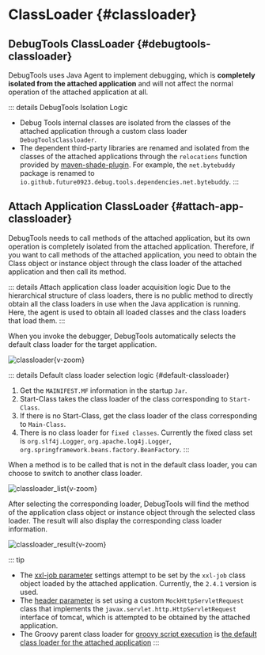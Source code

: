 # ClassLoader {#classloader}

## DebugTools ClassLoader {#debugtools-classloader}

DebugTools uses Java Agent to implement debugging, which is **completely isolated from the attached application** and will not affect the normal operation of the attached application at all.

::: details DebugTools Isolation Logic
- Debug Tools internal classes are isolated from the classes of the attached application through a custom class loader `DebugToolsClassloader`.
- The dependent third-party libraries are renamed and isolated from the classes of the attached applications through the `relocations` function provided by [maven-shade-plugin](https://maven.apache.org/plugins/maven-shade-plugin/). For example, the `net.bytebuddy` package is renamed to `io.github.future0923.debug.tools.dependencies.net.bytebuddy`.
:::

## Attach Application ClassLoader {#attach-app-classloader}

DebugTools needs to call methods of the attached application, but its own operation is completely isolated from the attached application. Therefore, if you want to call methods of the attached application, you need to obtain the Class object or instance object through the class loader of the attached application and then call its method.

::: details Attach application class loader acquisition logic
Due to the hierarchical structure of class loaders, there is no public method to directly obtain all the class loaders in use when the Java application is running. Here, the agent is used to obtain all loaded classes and the class loaders that load them.
:::

When you invoke the debugger, DebugTools automatically selects the default class loader for the target application.

![classloader](/images/classloader.png){v-zoom}

::: details Default class loader selection logic {#default-classloader}
1. Get the `MAINIFEST.MF` information in the startup `Jar`. 
2. Start-Class takes the class loader of the class corresponding to `Start-Class`.
3. If there is no Start-Class, get the class loader of the class corresponding to `Main-Class`.
4. There is no class loader for `fixed classes`. Currently the fixed class set is `org.slf4j.Logger`, `org.apache.log4j.Logger`, `org.springframework.beans.factory.BeanFactory`.
:::

When a method is to be called that is not in the default class loader, you can choose to switch to another class loader.

![classloader_list](/images/classloader_list.png){v-zoom}

After selecting the corresponding loader, DebugTools will find the method of the application class object or instance object through the selected class loader. The result will also display the corresponding class loader information.

![classloader_result](/images/classloader_result.png){v-zoom}

::: tip
- The [xxl-job parameter](./xxl-job) settings attempt to be set by the `xxl-job` class object loaded by the attached application. Currently, the `2.4.1` version is used.
- The [header parameter](./header) is set using a custom `MockHttpServletRequest` class that implements the `javax.servlet.http.HttpServletRequest` interface of tomcat, which is attempted to be obtained by the attached application.
- The Groovy parent class loader for [groovy script execution](./groovy-execute) is [the default class loader for the attached application](#default-classloader)
:::